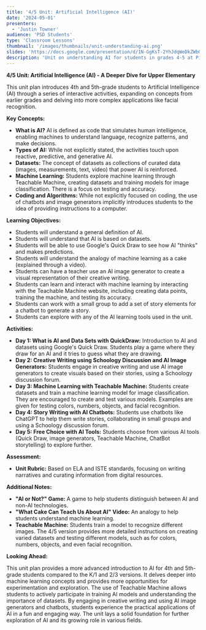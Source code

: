 ```yaml
---
title: '4/5 Unit: Artificial Intelligence (AI)'
date: '2024-05-01'
presenters:
  - 'Justin Towner'
audience: 'PSD Students'
type: 'Classroom Lessons'
thumbnail: '/images/thumbnails/unit-understanding-ai.png'
slides: 'https://docs.google.com/presentation/d/1N-GgKsT-2YhJdqWeDkZWbGHvobFEtRpvCidL7BqG-JU/embed'
description: 'Unit on understanding AI for students in grades 4-5 at Pioneer Elementary'
---
```


**4/5 Unit: Artificial Intelligence (AI) - A Deeper Dive for Upper Elementary**

This unit plan introduces 4th and 5th-grade students to Artificial Intelligence (AI) through a series of interactive activities, expanding on concepts from earlier grades and delving into more complex applications like facial recognition.

**Key Concepts:**

- **What is AI?** AI is defined as code that simulates human intelligence, enabling machines to understand language, recognize patterns, and make decisions.
- **Types of AI:** While not explicitly stated, the activities touch upon reactive, predictive, and generative AI.
- **Datasets:** The concept of datasets as collections of curated data (images, measurements, text, video) that power AI is reinforced.
- **Machine Learning:** Students explore machine learning through Teachable Machine, creating datasets and training models for image classification. There is a focus on testing and accuracy.
- **Coding and Algorithms:** While not explicitly focused on coding, the use of chatbots and image generators implicitly introduces students to the idea of providing instructions to a computer.

**Learning Objectives:**

- Students will understand a general definition of AI.
- Students will understand that AI is based on datasets.
- Students will be able to use Google's Quick Draw to see how AI "thinks" and makes predictions.
- Students will understand the analogy of machine learning as a cake (explained through a video).
- Students can have a teacher use an AI image generator to create a visual representation of their creative writing.
- Students can learn and interact with machine learning by interacting with the Teachable Machine website, including creating data points, training the machine, and testing its accuracy.
- Students can work with a small group to add a set of story elements for a chatbot to generate a story.
- Students can explore with any of the AI learning tools used in the unit.

**Activities:**

- **Day 1: What is AI and Data Sets with QuickDraw:** Introduction to AI and datasets using Google's Quick Draw. Students play a game where they draw for an AI and it tries to guess what they are drawing.
- **Day 2: Creative Writing using Schoology Discussion and AI Image Generators:** Students engage in creative writing and use AI image generators to create visuals based on their stories, using a Schoology discussion forum.
- **Day 3: Machine Learning with Teachable Machine:** Students create datasets and train a machine learning model for image classification. They are encouraged to create and test various models. Examples are given for testing colors, numbers, objects, and facial recognition.
- **Day 4: Story Writing with AI Chatbots:** Students use chatbots like ChatGPT to help them write stories, collaborating in small groups and using a Schoology discussion forum.
- **Day 5: Free Choice with AI Tools:** Students choose from various AI tools (Quick Draw, image generators, Teachable Machine, ChatBot storytelling) to explore further.

**Assessment:**

- **Unit Rubric:** Based on ELA and ISTE standards, focusing on writing narratives and curating information from digital resources.

**Additional Notes:**

- **"AI or Not?" Game:** A game to help students distinguish between AI and non-AI technologies.
- **"What Cake Can Teach Us About AI" Video:** An analogy to help students understand machine learning.
- **Teachable Machine:** Students train a model to recognize different images. The 4/5 version provides more detailed instructions on creating varied datasets and testing different models, such as for colors, numbers, objects, and even facial recognition.

**Looking Ahead:**

This unit plan provides a more advanced introduction to AI for 4th and 5th-grade students compared to the K/1 and 2/3 versions. It delves deeper into machine learning concepts and provides more opportunities for experimentation and exploration. The use of Teachable Machine allows students to actively participate in training AI models and understanding the importance of datasets. By engaging in creative writing and using AI image generators and chatbots, students experience the practical applications of AI in a fun and engaging way. The unit lays a solid foundation for further exploration of AI and its growing role in various fields.
